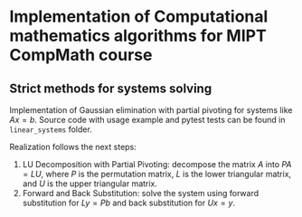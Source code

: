 # Implementation of Computational mathematics algorithms for MIPT CompMath course

## Strict methods for systems solving
Implementation of Gaussian elimination with partial pivoting for systems like $Ax = b$. 
Source code with usage example and pytest tests can be found in `linear_systems` folder.

Realization follows the next steps:
1. LU Decomposition with Partial Pivoting: decompose the matrix $A$ into $PA=LU$, where $P$ is the permutation matrix, $L$ is the lower triangular matrix, and $U$ is the upper triangular matrix.
2. Forward and Back Substitution: solve the system using forward substitution for $Ly=Pb$ and back substitution for $Ux=y$.

